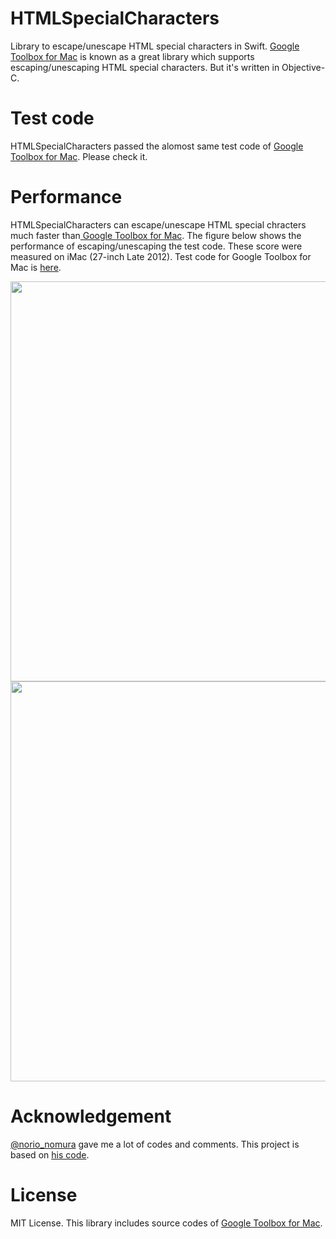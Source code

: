 # HTMLSpecialCharacters

Library to escape/unescape HTML special characters in Swift.
[Google Toolbox for Mac](https://github.com/google/google-toolbox-for-mac) is known as a great library which supports escaping/unescaping HTML special characters.
But it's written in Objective-C.

# Test code

HTMLSpecialCharacters passed the alomost same test code of [Google Toolbox for Mac](https://github.com/google/google-toolbox-for-mac/blob/master/Foundation/GTMNSString%2BHTMLTest.m).
Please check it.

# Performance

HTMLSpecialCharacters can escape/unescape HTML special chracters much faster than[ Google Toolbox for Mac](https://github.com/google/google-toolbox-for-mac).
The figure below shows the performance of escaping/unescaping the test code. These score were measured on iMac (27-inch Late 2012). 
Test code for Google Toolbox for Mac is [here](https://github.com/sonsongithub/GTMHTMLSpecialCharacters).

<img src="https://cloud.githubusercontent.com/assets/33768/22871076/e53e512e-f1f0-11e6-8a9a-33e26a7d41aa.png" width=640px>

<img src="https://cloud.githubusercontent.com/assets/33768/22871075/e5352ad6-f1f0-11e6-844a-6428009f343f.png" width=640px>

# Acknowledgement

[@norio_nomura](https://github.com) gave me a lot of codes and comments. This project is based on [his code](https://gist.github.com/norio-nomura/2a79822004e7c89228300cf19595ca99).

# License

MIT License. This library includes source codes of [Google Toolbox for Mac](https://github.com/google/google-toolbox-for-mac).